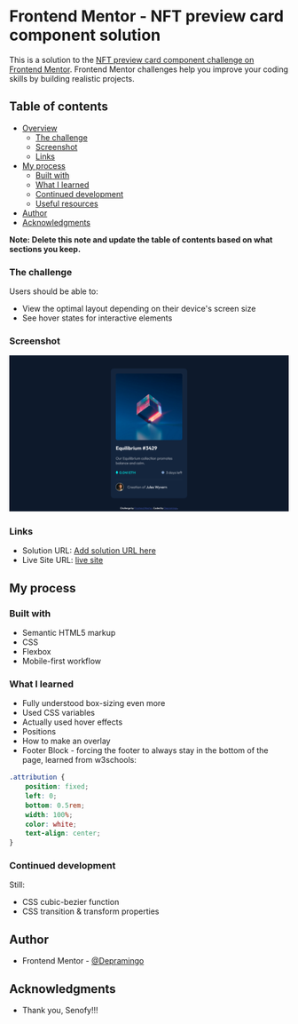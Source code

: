 # Frontend Mentor - NFT preview card component solution

This is a solution to the [NFT preview card component challenge on Frontend Mentor](https://www.frontendmentor.io/challenges/nft-preview-card-component-SbdUL_w0U). Frontend Mentor challenges help you improve your coding skills by building realistic projects.

## Table of contents

-   [Overview](#overview)
    -   [The challenge](#the-challenge)
    -   [Screenshot](#screenshot)
    -   [Links](#links)
-   [My process](#my-process)
    -   [Built with](#built-with)
    -   [What I learned](#what-i-learned)
    -   [Continued development](#continued-development)
    -   [Useful resources](#useful-resources)
-   [Author](#author)
-   [Acknowledgments](#acknowledgments)

**Note: Delete this note and update the table of contents based on what sections you keep.**

### The challenge

Users should be able to:

-   View the optimal layout depending on their device's screen size
-   See hover states for interactive elements

### Screenshot

![](./images/Screenshot.png)

### Links

-   Solution URL: [Add solution URL here](https://your-solution-url.com)
-   Live Site URL: [live site](https://depramingo.github.io/nft-preview-card-component/)

## My process

### Built with

-   Semantic HTML5 markup
-   CSS
-   Flexbox
-   Mobile-first workflow

### What I learned

-   Fully understood box-sizing even more
-   Used CSS variables
-   Actually used hover effects
-   Positions
-   How to make an overlay
-   Footer Block - forcing the footer to always stay in the bottom of the page, learned from w3schools:

```css
.attribution {
    position: fixed;
    left: 0;
    bottom: 0.5rem;
    width: 100%;
    color: white;
    text-align: center;
}
```

### Continued development

Still:

-   CSS cubic-bezier function
-   CSS transition & transform properties

## Author

-   Frontend Mentor - [@Depramingo](https://www.frontendmentor.io/profile/Depramingo)

## Acknowledgments

-   Thank you, Senofy!!!
